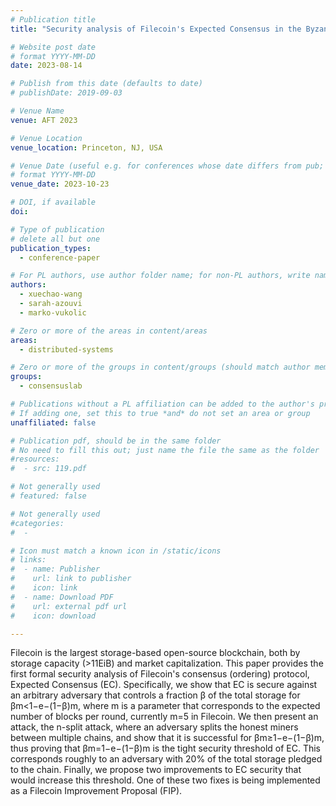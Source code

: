 ```yaml
---
# Publication title
title: "Security analysis of Filecoin's Expected Consensus in the Byzantine vs honest model"

# Website post date
# format YYYY-MM-DD
date: 2023-08-14

# Publish from this date (defaults to date)
# publishDate: 2019-09-03

# Venue Name
venue: AFT 2023

# Venue Location
venue_location: Princeton, NJ, USA

# Venue Date (useful e.g. for conferences whose date differs from pub; defaults to date)
# format YYYY-MM-DD
venue_date: 2023-10-23

# DOI, if available
doi: 

# Type of publication
# delete all but one
publication_types:
  - conference-paper

# For PL authors, use author folder name; for non-PL authors, write name as in paper within ""
authors:
  - xuechao-wang
  - sarah-azouvi
  - marko-vukolic

# Zero or more of the areas in content/areas
areas:
  - distributed-systems

# Zero or more of the groups in content/groups (should match author membership)
groups:
  - consensuslab

# Publications without a PL affiliation can be added to the author's profile without showing up elsewhere
# If adding one, set this to true *and* do not set an area or group
unaffiliated: false

# Publication pdf, should be in the same folder
# No need to fill this out; just name the file the same as the folder
#resources:
#  - src: 119.pdf

# Not generally used
# featured: false

# Not generally used
#categories:
#  -

# Icon must match a known icon in /static/icons
# links:
#  - name: Publisher
#    url: link to publisher
#    icon: link
#  - name: Download PDF
#    url: external pdf url
#    icon: download

---
```


Filecoin is the largest storage-based open-source blockchain, both by storage capacity (>11EiB) and market capitalization. This paper provides the first formal security analysis of Filecoin's consensus (ordering) protocol, Expected Consensus (EC). Specifically, we show that EC is secure against an arbitrary adversary that controls a fraction β of the total storage for βm<1−e−(1−β)m, where m is a parameter that corresponds to the expected number of blocks per round, currently m=5 in Filecoin. We then present an attack, the n-split attack, where an adversary splits the honest miners between multiple chains, and show that it is successful for βm≥1−e−(1−β)m, thus proving that βm=1−e−(1−β)m is the tight security threshold of EC. This corresponds roughly to an adversary with 20% of the total storage pledged to the chain. Finally, we propose two improvements to EC security that would increase this threshold. One of these two fixes is being implemented as a Filecoin Improvement Proposal (FIP).
